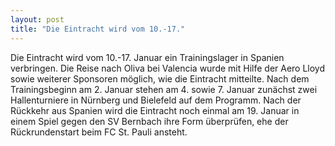 ```yaml
---
layout: post
title: "Die Eintracht wird vom 10.-17."
---
```


Die Eintracht wird vom 10.-17. Januar ein Trainingslager in Spanien verbringen. Die Reise nach Oliva bei Valencia wurde mit Hilfe der Aero Lloyd sowie weiterer Sponsoren möglich, wie die Eintracht mitteilte. Nach dem Trainingsbeginn am 2. Januar stehen am 4. sowie 7. Januar zunächst zwei Hallenturniere in Nürnberg und Bielefeld auf dem Programm. Nach der Rückkehr aus Spanien wird die Eintracht noch einmal am 19. Januar in einem Spiel gegen den SV Bernbach ihre Form überprüfen, ehe der Rückrundenstart beim FC St. Pauli ansteht.
